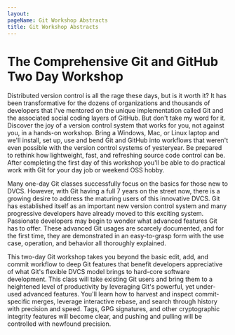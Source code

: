 ```yaml
---
layout: 
pageName: Git Workshop Abstracts
title: Git Workshop Abstracts
---
```


# The Comprehensive Git and GitHub Two Day Workshop

Distributed version control is all the rage these days, but is it worth it? It has been transformative for the dozens of organizations and thousands of developers that I've mentored on the unique implementation called Git and the associated social coding layers of GitHub. But don't take my word for it. Discover the joy of a version control system that works for you, not against you, in a hands-on workshop. Bring a Windows, Mac, or Linux laptop and we'll install, set up, use and bend Git and GitHub into workflows that weren't even possible with the version control systems of yesteryear. Be prepared to rethink how lightweight, fast, and refreshing source code control can be. After completing the first day of this workshop you'll be able to do practical work with Git for your day job or weekend OSS hobby.

Many one-day Git classes successfully focus on the basics for those new to DVCS. However, with Git having a full 7 years on the street now, there is a growing desire to address the maturing users of this innovative DVCS. Git has established itself as an important new version control system and many progressive developers have already moved to this exciting system. Passionate developers may begin to wonder what advanced features Git has to offer. These advanced Git usages are scarcely documented, and for the first time, they are demonstrated in an easy-to-grasp form with the use case, operation, and behavior all thoroughly explained.

 This two-day Git workshop takes you beyond the basic edit, add, and commit workflow to deep Git features that benefit developers appreciative of what Git's flexible DVCS model brings to hard-core software development. This class will take existing Git users and bring them to a heightened level of productivity by leveraging Git's powerful, yet under-used advanced features. You'll learn how to harvest and inspect commit-specific merges, leverage interactive rebase, and search through history with precision and speed. Tags, GPG signatures, and other cryptographic integrity features will become clear, and pushing and pulling will be controlled with newfound precision.
